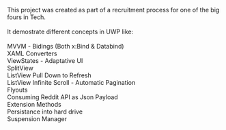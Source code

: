 This project was created as part of a recruitment process for one of the big fours in Tech.
<br />
<br />
It demostrate different concepts in UWP like:
<br />
<br />
MVVM - Bidings (Both x:Bind & Databind)<br />
XAML Converters<br />
ViewStates - Adaptative UI<br />
SplitView<br />
ListView Pull Down to Refresh<br />
ListView Infinite Scroll - Automatic Pagination<br />
Flyouts<br />
Consuming Reddit API as Json Payload<br />
Extension Methods<br />
Persistance into hard drive<br />
Suspension Manager<br />


